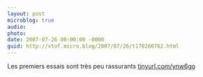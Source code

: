 ```yaml
---
layout: post
microblog: true
audio: 
photo: 
date: 2007-07-26 00:00:00 -0000
guid: http://xtof.micro.blog/2007/07/26/t170260762.html
---
```

Les premiers essais sont très peu rassurants [tinyurl.com/ynw6go](http://tinyurl.com/ynw6go)

